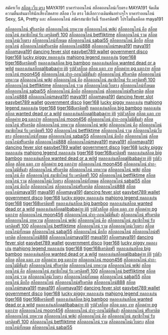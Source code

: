 สมัครเว็บ [สล็อต เว็บ ตรง](https://aaaknights.com/) MAYA191 บาคาร่าออนไลน์ สล็อตออนไลน์เว็บตรง MAYA191 จัดเต็มความตื่นเต้นมาให้นักเสี่ยงโชคสาย สล็อต เว็บ ตรง ได้เลือกวางเดิมพันอย่างจุใจ บาคาร่าออนไลน์ Sexy, SA, Pretty และ สล็อตออนไลน์
สมัครสมาชิกวันนี้ รับเครดิตฟรี โปรโมชั่นสล็อต maya191

<a href='https://www.google.bg/url?sa=t&url=https://aaaknights.com/' >สล็อตออนไลน์ ฟรีเครดิต</a>
<a href='http://www.google.at/url?sa=t&url=https://aaaknights.com/' >สล็อตออนไลน์ บทความ</a>
<a href='http://maps.google.com.bd/url?sa=t&url=https://aaaknights.com/' >สล็อตออนไลน์ wiki</a>
<a href='https://images.google.as/url?sa=t&url=https://aaaknights.com/' >สล็อตออนไลน์ คือ</a>
<a href='http://images.google.al/url?sa=t&url=https://aaaknights.com/' >สล็อตออนไลน์ สมาชิกใหม่ รับ เครดิตฟรี 100</a>
<a href='https://images.google.com.ag/url?sa=t&url=https://aaaknights.com/' >สล็อตออนไลน์ betfliktime</a>
<a href='https://images.google.be/url?sa=t&url=https://aaaknights.com/' >สล็อตออนไลน์ รวม</a>
<a href='https://images.google.am/url?sa=t&url=https://aaaknights.com/' >สล็อตออนไลน์เว็บตรง</a>
<a href='https://www.google.ac/url?sa=t&url=https://aaaknights.com/' >สล็อตออนไลน์ทั้งหมด</a>
<a href='https://images.google.com.af/url?sa=t&url=https://aaaknights.com/' >สล็อตออนไลน์ sabai55</a>
<a href='http://images.google.com.au/url?sa=t&url=https://aaaknights.com/' >สล็อตออนไลน์ มือถือ</a>
<a href='https://www.google.ac/url?sa=j&url=avfreex24.comhttps://aaaknights.com/' >สล็อตออนไลน์</a>
<a href='http://www.google.ae/url?sa=t&url=https://aaaknights.com/' >สล็อตออนไลน์ฟรีเครดิต</a>
<a href='https://images.google.co.ao/url?sa=t&url=https://aaaknights.com/' >สล็อตออนไลน์888</a>
<a href='http://www.google.com.br/url?sa=t&url=https://aaaknights.com/' >สล็อตออนไลน์maya191</a>
<a href='http://www.google.com.bn/url?sa=t&url=https://aaaknights.com/' >maya191</a>
<a href='https://www.google.bi/url?sa=t&url=https://aaaknights.com/' >สล็อตmaya191</a>
<a href='https://www.google.ba/url?sa=t&url=https://aaaknights.com/' >dancing fever slot</a>
<a href='http://www.google.ad/url?sa=t&url=https://aaaknights.com/' >easybet789 wallet</a>
<a href='http://images.google.com.ai/url?sa=t&url=https://aaaknights.com/' >government disco</a>
<a href='https://images.google.com.ar/url?sa=t&url=https://aaaknights.com/' >liger168</a>
<a href='https://www.google.az/url?sa=t&url=https://aaaknights.com/' >lucky piggy ทดลองเล่น</a>
<a href='https://images.google.bf/url?sa=t&url=https://aaaknights.com/' >mahjong legend ทดลองเล่น</a>
<a href='http://maps.google.com.bh/url?sa=t&url=https://aaaknights.com/' >tiger168</a>
<a href='https://www.google.bj/url?sa=t&url=https://aaaknights.com/' >tiger168เครดิตฟรี</a>
<a href='https://www.google.com.bo/url?sa=t&url=https://aaaknights.com/' >ทดลองเล่นสล็อต big bamboo</a>
<a href='https://images.google.bs/url?sa=t&url=https://aaaknights.com/' >ทดลองเล่นสล็อต wanted dead or a wild</a>
<a href='http://www.google.bt/url?sa=t&url=https://aaaknights.com/' >ทดลองเล่นสล็อตalibabaค่าย jili</a>
<a href='https://www.google.co.bw/url?sa=t&url=https://aaaknights.com/' >รูปตัวสล็อต</a>
<a href='http://www.google.by/url?sa=t&url=https://aaaknights.com/' >สล็อต แตก งาย</a>
<a href='https://www.google.com.bz/url?sa=t&url=https://aaaknights.com/' >สล็อตค่าย pg แตกง่าย</a>
<a href='https://www.google.ca/url?sa=t&url=https://aaaknights.com/' >สล็อตออนไลน์ moon456</a>
<a href='https://www.google.cat/url?sa=t&url=https://aaaknights.com/' >สล็อตออนไลน์ ฝาก-ถอนไม่มีขั้นต่ํา</a>
<a href='http://www.google.cd/url?sa=t&url=https://aaaknights.com/' >สล็อตออนไลน์ ฟรีเครดิต</a>
<a href='https://images.google.cf/url?sa=t&url=https://aaaknights.com/' >สล็อตออนไลน์ บทความ</a>
<a href='https://images.google.cg/url?sa=t&url=https://aaaknights.com/' >สล็อตออนไลน์ wiki</a>
<a href='http://www.google.ch/url?sa=t&url=https://aaaknights.com/' >สล็อตออนไลน์ คือ</a>
<a href='http://www.google.ci/url?sa=t&url=https://aaaknights.com/' >สล็อตออนไลน์ สมาชิกใหม่ รับ เครดิตฟรี 100</a>
<a href='https://www.google.co.ck/url?sa=t&url=https://aaaknights.com/' >สล็อตออนไลน์ betfliktime</a>
<a href='http://www.google.cl/url?sa=t&url=https://aaaknights.com/' >สล็อตออนไลน์ รวม</a>
<a href='https://www.google.cm/url?sa=t&url=https://aaaknights.com/' >สล็อตออนไลน์เว็บตรง</a>
<a href='https://www.google.com.co/url?sa=t&url=https://aaaknights.com/' >สล็อตออนไลน์ทั้งหมด</a>
<a href='http://clients1.google.com/url?sa=t&url=https://aaaknights.com/' >สล็อตออนไลน์ sabai55</a>
<a href='https://cse.google.com/url?sa=t&url=https://aaaknights.com/' >สล็อตออนไลน์ มือถือ</a>
<a href='http://ditu.google.com/url?sa=t&url=https://aaaknights.com/' >สล็อตออนไลน์</a>
<a href='http://images.google.com/url?sa=t&url=https://aaaknights.com/' >สล็อตออนไลน์ฟรีเครดิต</a>
<a href='https://ipv4.google.com/url?sa=t&url=https://aaaknights.com/' >สล็อตออนไลน์888</a>
<a href='http://maps.google.com/url?sa=t&url=https://aaaknights.com/' >สล็อตออนไลน์maya191</a>
<a href='https://www.google.co.cr/url?sa=t&url=https://aaaknights.com/' >maya191</a>
<a href='https://www.google.com.cu/url?sa=t&url=https://aaaknights.com/' >สล็อตmaya191</a>
<a href='https://www.google.cv/url?sa=t&url=https://aaaknights.com/' >dancing fever slot</a>
<a href='http://www.google.com.cy/url?sa=t&url=https://aaaknights.com/' >easybet789 wallet</a>
<a href='https://www.google.cz/url?sa=t&url=https://aaaknights.com/' >government disco</a>
<a href='https://www.google.de/url?sa=t&url=https://aaaknights.com/' >liger168</a>
<a href='https://www.google.dj/url?sa=t&url=https://aaaknights.com/' >lucky piggy ทดลองเล่น</a>
<a href='https://www.google.dk/url?sa=t&url=https://aaaknights.com/' >mahjong legend ทดลองเล่น</a>
<a href='https://www.google.dm/url?sa=t&url=https://aaaknights.com/' >tiger168</a>
<a href='https://images.google.com.do/url?sa=t&url=https://aaaknights.com/' >tiger168เครดิตฟรี</a>
<a href='https://www.google.dz/url?sa=t&url=https://aaaknights.com/' >ทดลองเล่นสล็อต big bamboo</a>
<a href='https://www.google.com.ec/url?sa=t&url=https://aaaknights.com/' >ทดลองเล่นสล็อต wanted dead or a wild</a>
<a href='https://www.google.ee/url?sa=t&url=https://aaaknights.com/' >ทดลองเล่นสล็อตalibabaค่าย jili</a>
<a href='https://www.google.com.eg/url?sa=t&url=https://aaaknights.com/' >รูปตัวสล็อต</a>
<a href='http://www.google.es/url?sa=t&url=https://aaaknights.com/' >สล็อต แตก งาย</a>
<a href='http://images.google.com.et/url?sa=t&url=https://aaaknights.com/' >สล็อตค่าย pg แตกง่าย</a>
<a href='https://www.google.fi/url?sa=t&url=https://aaaknights.com/' >สล็อตออนไลน์ moon456</a>
<a href='http://maps.google.com.fj/url?sa=t&url=https://aaaknights.com/' >สล็อตออนไลน์ ฝาก-ถอนไม่มีขั้นต่ํา</a>
<a href='https://www.google.fm/url?sa=t&url=https://aaaknights.com/' >สล็อตออนไลน์ ฟรีเครดิต</a>
<a href='http://www.google.fr/url?sa=t&url=https://aaaknights.com/' >สล็อตออนไลน์ บทความ</a>
<a href='https://www.google.ga/url?sa=t&url=https://aaaknights.com/' >สล็อตออนไลน์ wiki</a>
<a href='https://www.google.ge/url?sa=t&url=https://aaaknights.com/' >สล็อตออนไลน์ คือ</a>
<a href='https://www.google.gg/url?sa=t&url=https://aaaknights.com/' >สล็อตออนไลน์ สมาชิกใหม่ รับ เครดิตฟรี 100</a>
<a href='https://www.google.com.gh/url?sa=t&url=https://aaaknights.com/' >สล็อตออนไลน์ betfliktime</a>
<a href='https://www.google.com.gi/url?sa=t&url=https://aaaknights.com/' >สล็อตออนไลน์ รวม</a>
<a href='https://www.google.gl/url?sa=t&url=https://aaaknights.com/' >สล็อตออนไลน์เว็บตรง</a>
<a href='https://www.google.gm/url?sa=t&url=https://aaaknights.com/' >สล็อตออนไลน์ทั้งหมด</a>
<a href='https://www.google.gp/url?sa=t&url=https://aaaknights.com/' >สล็อตออนไลน์ sabai55</a>
<a href='http://images.google.gr/url?sa=t&url=https://aaaknights.com/' >สล็อตออนไลน์ มือถือ</a>
<a href='https://images.google.com.gt/url?sa=t&url=https://aaaknights.com/' >สล็อตออนไลน์</a>
<a href='https://www.google.gy/url?sa=t&url=https://aaaknights.com/' >สล็อตออนไลน์ฟรีเครดิต</a>
<a href='https://maps.google.com.hk/url?sa=t&url=https://aaaknights.com/' >สล็อตออนไลน์888</a>
<a href='https://www.google.hn/url?sa=t&url=https://aaaknights.com/' >สล็อตออนไลน์maya191</a>
<a href='http://www.google.hr/url?sa=t&url=https://aaaknights.com/' >maya191</a>
<a href='https://maps.google.ht/url?sa=t&url=https://aaaknights.com/' >สล็อตmaya191</a>
<a href='https://maps.google.hu/url?sa=t&url=https://aaaknights.com/' >dancing fever slot</a>
<a href='https://www.google.co.id/url?sa=t&url=https://aaaknights.com/' >easybet789 wallet</a>
<a href='https://images.google.ie/url?sa=t&url=https://aaaknights.com/' >government disco</a>
<a href='https://www.google.co.il/url?sa=t&url=https://aaaknights.com/' >liger168</a>
<a href='https://maps.google.im/url?sa=t&url=https://aaaknights.com/' >lucky piggy ทดลองเล่น</a>
<a href='http://www.google.iq/url?sa=t&url=https://aaaknights.com/' >mahjong legend ทดลองเล่น</a>
<a href='http://maps.google.is/url?sa=t&url=https://aaaknights.com/' >tiger168</a>
<a href='https://www.google.it/url?sa=t&url=https://aaaknights.com/' >tiger168เครดิตฟรี</a>
<a href='https://maps.google.je/url?sa=t&url=https://aaaknights.com/' >ทดลองเล่นสล็อต big bamboo</a>
<a href='http://www.google.com.jm/url?sa=t&url=https://aaaknights.com/' >ทดลองเล่นสล็อต wanted dead or a wild</a>
<a href='https://images.google.jo/url?sa=t&url=https://aaaknights.com/' >ทดลองเล่นสล็อตalibabaค่าย jili</a>
<a href='https://www.google.co.ke/url?sa=t&url=https://aaaknights.com/' >รูปตัวสล็อต</a>
<a href='http://maps.google.kg/url?sa=t&url=https://aaaknights.com/' >สล็อต แตก งาย</a>
<a href='https://www.google.com.kh/url?sa=t&url=https://aaaknights.com/' >สล็อตค่าย pg แตกง่าย</a>
<a href='https://www.google.ki/url?sa=t&url=https://aaaknights.com/' >สล็อตออนไลน์ moon456</a>
<a href='http://www.google.co.kr/url?sa=t&url=https://aaaknights.com/' >สล็อตออนไลน์ ฝาก-ถอนไม่มีขั้นต่ํา</a>
<a href='https://images.google.com.kw/url?sa=t&url=https://aaaknights.com/' >สล็อตออนไลน์ ฟรีเครดิต</a>
<a href='https://www.google.kz/url?sa=t&url=https://aaaknights.com/' >สล็อตออนไลน์ บทความ</a>
<a href='https://www.google.la/url?sa=t&url=https://aaaknights.com/' >สล็อตออนไลน์ wiki</a>
<a href='http://maps.google.com.lb/url?sa=t&url=https://aaaknights.com/' >สล็อตออนไลน์ คือ</a>
<a href='https://www.google.li/url?sa=t&url=https://aaaknights.com/' >สล็อตออนไลน์ สมาชิกใหม่ รับ เครดิตฟรี 100</a>
<a href='https://www.google.lk/url?sa=t&url=https://aaaknights.com/' >สล็อตออนไลน์ betfliktime</a>
<a href='https://maps.google.co.ls/url?sa=t&url=https://aaaknights.com/' >สล็อตออนไลน์ รวม</a>
<a href='https://www.google.lt/url?sa=t&url=https://aaaknights.com/' >สล็อตออนไลน์เว็บตรง</a>
<a href='https://www.google.lu/url?sa=t&url=https://aaaknights.com/' >สล็อตออนไลน์ทั้งหมด</a>
<a href='https://www.google.lv/url?sa=t&url=https://aaaknights.com/' >สล็อตออนไลน์ sabai55</a>
<a href='http://www.google.com.ly/url?sa=t&url=https://aaaknights.com/' >สล็อตออนไลน์ มือถือ</a>
<a href='https://www.google.co.ma/url?sa=t&url=https://aaaknights.com/' >สล็อตออนไลน์</a>
<a href='http://www.google.md/url?sa=t&url=https://aaaknights.com/' >สล็อตออนไลน์ฟรีเครดิต</a>
<a href='https://www.google.me/url?sa=t&url=https://aaaknights.com/' >สล็อตออนไลน์888</a>
<a href='https://www.google.mg/url?sa=t&url=https://aaaknights.com/' >สล็อตออนไลน์maya191</a>
<a href='http://www.google.mk/url?sa=t&url=https://aaaknights.com/' >maya191</a>
<a href='https://www.google.ml/url?sa=t&url=https://aaaknights.com/' >สล็อตmaya191</a>
<a href='http://images.google.com.mm/url?sa=t&url=https://aaaknights.com/' >dancing fever slot</a>
<a href='https://www.google.mn/url?sa=t&url=https://aaaknights.com/' >easybet789 wallet</a>
<a href='https://www.google.ms/url?sa=t&url=https://aaaknights.com/' >government disco</a>
<a href='https://www.google.com.mt/url?sa=t&url=https://aaaknights.com/' >liger168</a>
<a href='http://www.google.mu/url?sa=t&url=https://aaaknights.com/' >lucky piggy ทดลองเล่น</a>
<a href='https://www.google.mv/url?sa=t&url=https://aaaknights.com/' >mahjong legend ทดลองเล่น</a>
<a href='https://images.google.mw/url?sa=t&url=https://aaaknights.com/' >tiger168</a>
<a href='http://www.google.com.mx/url?sa=t&url=https://aaaknights.com/' >tiger168เครดิตฟรี</a>
<a href='https://www.google.com.my/url?sa=t&url=https://aaaknights.com/' >ทดลองเล่นสล็อต big bamboo</a>
<a href='http://www.google.co.mz/url?sa=t&url=https://aaaknights.com/' >ทดลองเล่นสล็อต wanted dead or a wild</a>
<a href='https://maps.google.com.na/url?sa=t&url=https://aaaknights.com/' >ทดลองเล่นสล็อตalibabaค่าย jili</a>
<a href='https://www.google.ne/url?sa=t&url=https://aaaknights.com/' >รูปตัวสล็อต</a>
<a href='https://images.google.com.nf/url?sa=t&url=https://aaaknights.com/' >สล็อต แตก งาย</a>
<a href='http://maps.google.com.ng/url?sa=t&url=https://aaaknights.com/' >สล็อตค่าย pg แตกง่าย</a>
<a href='http://maps.google.com.ni/url?sa=t&url=https://aaaknights.com/' >สล็อตออนไลน์ moon456</a>
<a href='http://images.google.nl/url?sa=t&url=https://aaaknights.com/' >สล็อตออนไลน์ ฝาก-ถอนไม่มีขั้นต่ํา</a>
<a href='http://www.google.no/url?sa=t&url=https://aaaknights.com/' >สล็อตออนไลน์ ฟรีเครดิต</a>
<a href='https://images.google.com.np/url?sa=t&url=https://aaaknights.com/' >สล็อตออนไลน์ บทความ</a>
<a href='https://www.google.nr/url?sa=t&url=https://aaaknights.com/' >สล็อตออนไลน์ wiki</a>
<a href='https://images.google.nu/url?sa=t&url=https://aaaknights.com/' >สล็อตออนไลน์ คือ</a>
<a href='https://maps.google.co.nz/url?sa=t&url=https://aaaknights.com/' >สล็อตออนไลน์ สมาชิกใหม่ รับ เครดิตฟรี 100</a>
<a href='https://maps.google.com.om/url?sa=t&url=https://aaaknights.com/' >สล็อตออนไลน์ betfliktime</a>
<a href='http://images.google.com.pa/url?sa=t&url=https://aaaknights.com/' >สล็อตออนไลน์ รวม</a>
<a href='https://images.google.com.pe/url?sa=t&url=https://aaaknights.com/' >สล็อตออนไลน์เว็บตรง</a>
<a href='http://images.google.com.pg/url?sa=t&url=https://aaaknights.com/' >สล็อตออนไลน์ทั้งหมด</a>
<a href='http://images.google.com.ph/url?sa=t&url=https://aaaknights.com/' >สล็อตออนไลน์ sabai55</a>
<a href='https://www.google.com.pk/url?sa=t&url=https://aaaknights.com/' >สล็อตออนไลน์ มือถือ</a>
<a href='https://www.google.pl/url?sa=t&url=https://aaaknights.com/' >สล็อตออนไลน์</a>
<a href='http://images.google.pn/url?sa=t&url=https://aaaknights.com/' >สล็อตออนไลน์ฟรีเครดิต</a>
<a href='https://www.google.com.pr/url?sa=t&url=https://aaaknights.com/' >สล็อตออนไลน์888</a>
<a href='https://images.google.ps/url?sa=t&url=https://aaaknights.com/' >สล็อตออนไลน์maya191</a>
<a href='https://www.google.pt/url?sa=t&url=https://aaaknights.com/' >maya191</a>
<a href='https://images.google.com.py/url?sa=t&url=https://aaaknights.com/' >สล็อตmaya191</a>
<a href='https://maps.google.com.qa/url?sa=t&url=https://aaaknights.com/' >dancing fever slot</a>
<a href='https://www.google.ro/url?sa=t&url=https://aaaknights.com/' >easybet789 wallet</a>
<a href='https://www.google.rs/url?sa=t&url=https://aaaknights.com/' >government disco</a>
<a href='https://images.google.ru/url?sa=t&url=https://aaaknights.com/' >liger168</a>
<a href='https://www.google.rw/url?sa=t&url=https://aaaknights.com/' >lucky piggy ทดลองเล่น</a>
<a href='https://www.google.com.sa/url?sa=t&url=https://aaaknights.com/' >mahjong legend ทดลองเล่น</a>
<a href='https://www.google.com.sb/url?sa=t&url=https://aaaknights.com/' >tiger168</a>
<a href='http://images.google.sc/url?sa=t&url=https://aaaknights.com/' >tiger168เครดิตฟรี</a>
<a href='https://images.google.se/url?sa=t&url=https://aaaknights.com/' >ทดลองเล่นสล็อต big bamboo</a>
<a href='http://maps.google.com.sg/url?sa=t&url=https://aaaknights.com/' >ทดลองเล่นสล็อต wanted dead or a wild</a>
<a href='https://images.google.sh/url?sa=t&url=https://aaaknights.com/' >ทดลองเล่นสล็อตalibabaค่าย jili</a>
<a href='http://www.google.si/url?sa=t&url=https://aaaknights.com/' >รูปตัวสล็อต</a>
<a href='https://www.google.sk/url?sa=t&url=https://aaaknights.com/' >สล็อต แตก งาย</a>
<a href='https://images.google.com.sl/url?sa=t&url=https://aaaknights.com/' >สล็อตค่าย pg แตกง่าย</a>
<a href='https://www.google.sm/url?sa=t&url=https://aaaknights.com/' >สล็อตออนไลน์ moon456</a>
<a href='https://www.google.sn/url?sa=t&url=https://aaaknights.com/' >สล็อตออนไลน์ ฝาก-ถอนไม่มีขั้นต่ํา</a>
<a href='https://www.google.so/url?sa=t&url=https://aaaknights.com/' >สล็อตออนไลน์ ฟรีเครดิต</a>
<a href='http://www.google.sr/url?sa=t&url=https://aaaknights.com/' >สล็อตออนไลน์ บทความ</a>
<a href='https://www.google.st/url?sa=t&url=https://aaaknights.com/' >สล็อตออนไลน์ wiki</a>
<a href='https://images.google.com.sv/url?sa=t&url=https://aaaknights.com/' >สล็อตออนไลน์ คือ</a>
<a href='http://images.google.td/url?sa=t&url=https://aaaknights.com/' >สล็อตออนไลน์ สมาชิกใหม่ รับ เครดิตฟรี 100</a>
<a href='http://images.google.tg/url?sa=t&url=https://aaaknights.com/' >สล็อตออนไลน์ betfliktime</a>
<a href='https://www.google.co.th/url?sa=t&url=https://aaaknights.com/' >สล็อตออนไลน์ รวม</a>
<a href='https://www.google.com.tj/url?sa=t&url=https://aaaknights.com/' >สล็อตออนไลน์เว็บตรง</a>
<a href='https://www.google.tk/url?sa=t&url=https://aaaknights.com/' >สล็อตออนไลน์ทั้งหมด</a>
<a href='https://www.google.tl/url?sa=t&url=https://aaaknights.com/' >สล็อตออนไลน์ sabai55</a>
<a href='https://images.google.tm/url?sa=t&url=https://aaaknights.com/' >สล็อตออนไลน์ มือถือ</a>
<a href='https://www.google.tn/url?sa=t&url=https://aaaknights.com/' >สล็อตออนไลน์</a>
<a href='https://images.google.to/url?sa=t&url=https://aaaknights.com/' >สล็อตออนไลน์ฟรีเครดิต</a>
<a href='https://maps.google.com.tr/url?sa=t&url=https://aaaknights.com/' >สล็อตออนไลน์888</a>
<a href='https://images.google.tt/url?sa=t&url=https://aaaknights.com/' >สล็อตออนไลน์maya191</a>
<a href='https://images.google.com.tw/url?sa=t&url=https://aaaknights.com/' >maya191</a>
<a href='https://maps.google.co.tz/url?sa=t&url=https://aaaknights.com/' >สล็อตmaya191</a>
<a href='https://images.google.com.ua/url?sa=t&url=https://aaaknights.com/' >dancing fever slot</a>
<a href='https://www.google.co.ug/url?sa=t&url=https://aaaknights.com/' >easybet789 wallet</a>
<a href='https://images.google.com.uy/url?sa=t&url=https://aaaknights.com/' >government disco</a>
<a href='http://images.google.co.uz/url?sa=t&url=https://aaaknights.com/' >liger168</a>
<a href='https://maps.google.com.vc/url?sa=t&url=https://aaaknights.com/' >lucky piggy ทดลองเล่น</a>
<a href='https://maps.google.co.ve/url?sa=t&url=https://aaaknights.com/' >mahjong legend ทดลองเล่น</a>
<a href='http://images.google.vg/url?sa=t&url=https://aaaknights.com/' >tiger168</a>
<a href='https://images.google.co.vi/url?sa=t&url=https://aaaknights.com/' >tiger168เครดิตฟรี</a>
<a href='http://www.google.com.vn/url?sa=t&url=https://aaaknights.com/' >ทดลองเล่นสล็อต big bamboo</a>
<a href='https://www.google.vu/url?sa=t&url=https://aaaknights.com/' >ทดลองเล่นสล็อต wanted dead or a wild</a>
<a href='http://images.google.ws/url?sa=t&url=https://aaaknights.com/' >ทดลองเล่นสล็อตalibabaค่าย jili</a>
<a href='https://www.google.co.za/url?sa=t&url=https://aaaknights.com/' >รูปตัวสล็อต</a>
<a href='https://maps.google.co.zm/url?sa=t&url=https://aaaknights.com/' >สล็อต แตก งาย</a>
<a href='http://images.google.co.zw/url?sa=t&url=https://aaaknights.com/' >สล็อตค่าย pg แตกง่าย</a>
<a href='http://www.google.sr/url?sa=t&url=https://aaaknights.com/' >สล็อตออนไลน์ moon456</a>
<a href='https://www.google.st/url?sa=t&url=https://aaaknights.com/' >สล็อตออนไลน์ ฝาก-ถอนไม่มีขั้นต่ํา</a>
<a href='https://images.google.com.sv/url?sa=t&url=https://aaaknights.com/' >สล็อตออนไลน์ ฟรีเครดิต</a>
<a href='http://images.google.td/url?sa=t&url=https://aaaknights.com/' >สล็อตออนไลน์ บทความ</a>
<a href='http://images.google.tg/url?sa=t&url=https://aaaknights.com/' >สล็อตออนไลน์ wiki</a>
<a href='https://www.google.co.th/url?sa=t&url=https://aaaknights.com/' >สล็อตออนไลน์ คือ</a>
<a href='https://www.google.com.tj/url?sa=t&url=https://aaaknights.com/' >สล็อตออนไลน์ สมาชิกใหม่ รับ เครดิตฟรี 100</a>
<a href='https://www.google.tk/url?sa=t&url=https://aaaknights.com/' >สล็อตออนไลน์ betfliktime</a>
<a href='https://www.google.tl/url?sa=t&url=https://aaaknights.com/' >สล็อตออนไลน์ รวม</a>
<a href='https://images.google.tm/url?sa=t&url=https://aaaknights.com/' >สล็อตออนไลน์เว็บตรง</a>
<a href='https://www.google.tn/url?sa=t&url=https://aaaknights.com/' >สล็อตออนไลน์ทั้งหมด</a>
<a href='https://images.google.to/url?sa=t&url=https://aaaknights.com/' >สล็อตออนไลน์ sabai55</a>
